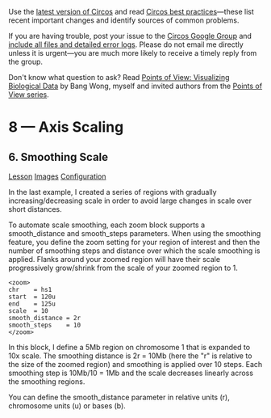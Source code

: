 Use the [latest version of Circos](/software/download/circos/) and read
[Circos best
practices](/documentation/tutorials/reference/best_practices/)—these list
recent important changes and identify sources of common problems.

If you are having trouble, post your issue to the [Circos Google
Group](https://groups.google.com/group/circos-data-visualization) and [include
all files and detailed error logs](/support/support/). Please do not email me
directly unless it is urgent—you are much more likely to receive a timely
reply from the group.

Don't know what question to ask? Read [Points of View: Visualizing Biological
Data](https://www.nature.com/nmeth/journal/v9/n12/full/nmeth.2258.html) by
Bang Wong, myself and invited authors from the [Points of View
series](https://mk.bcgsc.ca/pointsofview).

# 8 — Axis Scaling

## 6\. Smoothing Scale

[Lesson](/documentation/tutorials/scaling/scale_smoothing/lesson)
[Images](/documentation/tutorials/scaling/scale_smoothing/images)
[Configuration](/documentation/tutorials/scaling/scale_smoothing/configuration)

In the last example, I created a series of regions with gradually
increasing/decreasing scale in order to avoid large changes in scale over
short distances.

To automate scale smoothing, each zoom block supports a smooth_distance and
smooth_steps parameters. When using the smoothing feature, you define the zoom
setting for your region of interest and then the number of smoothing steps and
distance over which the scale smoothing is applied. Flanks around your zoomed
region will have their scale progressively grow/shrink from the scale of your
zoomed region to 1.

    
    
    <zoom>
    chr    = hs1
    start  = 120u
    end    = 125u
    scale  = 10
    smooth_distance = 2r
    smooth_steps    = 10
    </zoom>
    

In this block, I define a 5Mb region on chromosome 1 that is expanded to 10x
scale. The smoothing distance is 2r = 10Mb (here the "r" is relative to the
size of the zoomed region) and smoothing is applied over 10 steps. Each
smoothing step is 10Mb/10 = 1Mb and the scale decreases linearly across the
smoothing regions.

You can define the smooth_distance parameter in relative units (r), chromosome
units (u) or bases (b).

